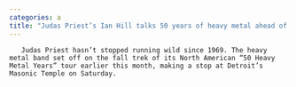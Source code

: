 ```yaml
---
categories: a
title: "Judas Priest’s Ian Hill talks 50 years of heavy metal ahead of Detroit stop"
---
```


      
      

      
       Judas Priest hasn’t stopped running wild since 1969. The heavy metal band set off on the fall trek of its North American “50 Heavy Metal Years” tour earlier this month, making a stop at Detroit’s Masonic Temple on Saturday.
    